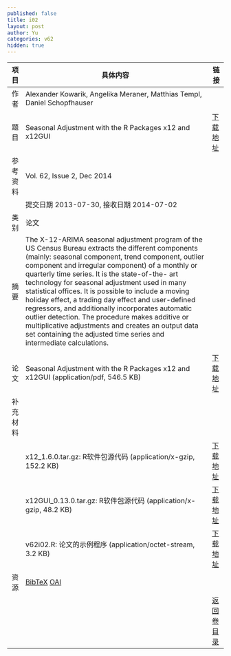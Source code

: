 ```yaml
---
published: false
title: i02
layout: post
author: Yu
categories: v62
hidden: true
---
```


| 项目 | 具体内容 | 链接 |
|---:|---|---|
| 作者 | Alexander Kowarik, Angelika Meraner, Matthias Templ, Daniel Schopfhauser| |
| 题目 |Seasonal Adjustment with the R Packages x12 and x12GUI | [下载地址](http://www.jstatsoft.org/v62/i02/paper) |
| 参考资料 |Vol. 62, Issue 2, Dec 2014 | |
| | 提交日期 2013-07-30, 接收日期 2014-07-02| | 
| 类别 | 论文| |
| 摘要 | The X-12-ARIMA seasonal adjustment program of the US Census Bureau extracts the different components (mainly: seasonal component, trend component, outlier component and irregular component) of a monthly or quarterly time series. It is the state-of-the- art technology for seasonal adjustment used in many statistical offices. It is possible to include a moving holiday effect, a trading day effect and user-defined regressors, and additionally incorporates automatic outlier detection. The procedure makes additive or multiplicative adjustments and creates an output data set containing the adjusted time series and intermediate calculations.
| |
| 论文 | Seasonal Adjustment with the R Packages x12 and x12GUI  (application/pdf, 546.5 KB)| [下载地址](http://www.jstatsoft.org/v62/i02/paper) |
| 补充材料 | | |
| |x12_1.6.0.tar.gz:     R软件包源代码  (application/x-gzip, 152.2 KB)|  [下载地址](http://www.jstatsoft.org/v62/i02/supp/1) |
| |x12GUI_0.13.0.tar.gz: R软件包源代码  (application/x-gzip, 48.2 KB)|  [下载地址](http://www.jstatsoft.org/v62/i02/supp/2) |
| |v62i02.R:             论文的示例程序  (application/octet-stream, 3.2 KB)|  [下载地址](http://www.jstatsoft.org/v62/i02/supp/3) |
| 资源 | [BibTeX](http://www.jstatsoft.org/v62/i02/bibtex) [OAI](http://www.jstatsoft.org/oai?verb=GetRecord&identifier=oai.jstatsoft/v62/i02&prefix=oai_dc)| |
| |  | [返回卷目录]({{site.baseurl}}/volume/v62.html) |